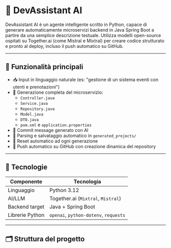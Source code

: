 # 🤖 DevAssistant AI

DevAssistant AI è un agente intelligente scritto in Python, capace di generare automaticamente microservizi backend in Java Spring Boot a partire da una semplice descrizione testuale. Utilizza modelli open-source ospitati su Together.ai (come Mistral e Mixtral) per creare codice strutturato e pronto al deploy, incluso il push automatico su GitHub.

---

## 🚀 Funzionalità principali

- 📥 Input in linguaggio naturale (es: "gestione di un sistema eventi con utenti e prenotazioni")
- 🤖 Generazione completa del microservizio:
  - `Controller.java`
  - `Service.java`
  - `Repository.java`
  - `Model.java`
  - `DTO.java`
  - `pom.xml` e `application.properties`
- 🧠 Commit message generato con AI
- 📂 Parsing e salvataggio automatico in `generated_projects/`
- 🔁 Reset automatico ad ogni generazione
- 🚀 Push automatico su GitHub con creazione dinamica del repository

---

## 🧠 Tecnologie

| Componente       | Tecnologia                          |
|------------------|-------------------------------------|
| Linguaggio       | Python 3.12                         |
| AI/LLM           | Together.ai (`Mixtral`, `Mistral`) |
| Backend target   | Java + Spring Boot                  |
| Librerie Python  | `openai`, `python-dotenv`, `requests` |

---

## 🗂️ Struttura del progetto

